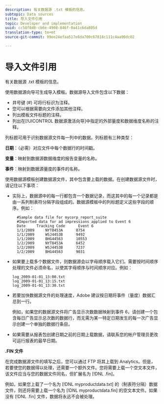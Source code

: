 ```yaml
---
description: 有关数据源 .txt 模板的信息。
subtopic: Data sources
title: 导入文件引用
topic: Developer and implementation
uuid: cc58f8d8-cb6e-4908-846f-0a41c6da805d
translation-type: tm+mt
source-git-commit: 99ee24efaa517e8da700c67818c111c4aa90dc02

---
```



# 导入文件引用

有关数据源 .txt 模板的信息。

使用数据源向导可生成导入模板。数据源导入文件包含以下数据：

* 井号键 (#) 可将行标识为注释。
* 您可以根据需要向文件添加其他注释。
* 列出模板文件标题的注释。
* 列出在[!UICONTROL 数据源激活向导]中指定的外部量度和数据维度名称的注释。

列标题可用于识别数据源文件每一列中的数据。列标题有三种类型：

**日期**：（必需）对应文件中每个数据行的时间戳。

**变量**：映射到数据源数据维度的报告变量的名称。

**事件**：映射到数据源量度的事件的名称。

使用数据源模板创建数据源文件，其中包含要上载的数据。在创建数据源文件时，请记住以下事项：

* 实际上，数据源中的每一行都包含一个数据记录，而这其中的每一个记录都是由一系列制表符分隔字段组成的。数据源模板中的列标题定义这些字段的顺序。例如：

   ```
     #Sample data file for mycorp_report_suite 
     #Imported data for ad impressions applied to Event 6
     Date     Tracking Code      Event 6 
     1/1/2009     NYT8453A      8754
     1/1/2009     WSJ4453B      9492
     1/1/2009     BHG44563      10553
     1/2/2009     NYT8453A      6452
     1/2/2009     WSJ4453B      7237
     1/2/2009     BHG44563      9031
   ```

* 如果要上载多个数据文件，则数据源会以字母顺序载入它们。需要按时间顺序处理的文件必须命名，以使其字母顺序与时间顺序对应。例如：

   ```
   log_2009-01-01_13:00.txt
   log_2009-01-01_13:15.txt
   log_2009-01-01_13:30.txt
   ```

* 若要加快数据源文件的处理速度，Adobe 建议按日期将事件（量度）数据汇总到一行。

   例如，如果您的数据源文件将广告显示次数数据映射到事件 6，请创建一个包含每日广告显示总次数的数据行，而无需为某一特定日期发生的每一次广告显示创建一个单独的数据行条目。
* 如果需要从报表包创建日期之前的日期上载数据，请联系您的帐户管理员更改可运行报表的最早日期。

**.FIN 文件**

在完成数据源文件的填写之后，您可以通过 FTP 将其上载到 Analytics。但是，若要使您的数据得以处理，还需要一个额外文件。您将需要上载一个空文本文件，该文件应当与您的数据文件同名，但扩展名为 [!DNL .fin]。

例如，如果您上载了一个名为 [!DNL myproductdata.txt] 的（制表符分隔）数据文件，则还将需要上载一个名为 [!DNL myproductdata.fin] 的空文本文件。如果没有 [!DNL .fin] 文件，数据将永远不会被处理。
